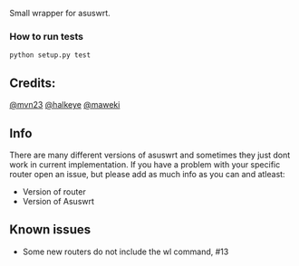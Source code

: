 Small wrapper for asuswrt.

### How to run tests

`python setup.py test`

## Credits:
[@mvn23](https://github.com/mvn23)
[@halkeye](https://github.com/halkeye)
[@maweki](https://github.com/maweki)

## Info
There are many different versions of asuswrt and sometimes they just dont work in current implementation.
If you have a problem with your specific router open an issue, but please add as much info as you can and atleast:

* Version of router
* Version of Asuswrt

## Known issues
* Some new routers do not include the wl command, #13
